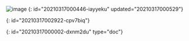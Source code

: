 ![image](https://b3logfile.com/siyuan/assets/pic25.png)
{: id="20210317000446-iayyeku" updated="20210317000529"}

{: id="20210317002922-cpv7biq"}


{: id="20210317000002-dxnm2du" type="doc"}
